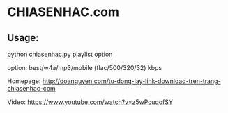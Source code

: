 # CHIASENHAC.com
## Usage:

python chiasenhac.py playlist option

option: best/w4a/mp3/mobile
        (flac/500/320/32) kbps

Homepage: http://doanguyen.com/tu-dong-lay-link-download-tren-trang-chiasenhac-com

Video: https://www.youtube.com/watch?v=z5wPcuqofSY
